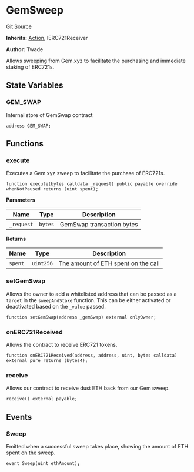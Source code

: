 # GemSweep
[Git Source](https://github.com/FloorDAO/floor-v2/blob/445b96358cc205e432e359914c1681c0f44048b0/src/contracts/actions/gem/Sweep.sol)

**Inherits:**
[Action](/src/contracts/actions/Action.sol/contract.Action.md), IERC721Receiver

**Author:**
Twade

Allows sweeping from Gem.xyz to facilitate the purchasing and immediate
staking of ERC721s.


## State Variables
### GEM_SWAP
Internal store of GemSwap contract


```solidity
address GEM_SWAP;
```


## Functions
### execute

Executes a Gem.xyz sweep to facilitate the purchase of ERC721s.


```solidity
function execute(bytes calldata _request) public payable override whenNotPaused returns (uint spent);
```
**Parameters**

|Name|Type|Description|
|----|----|-----------|
|`_request`|`bytes`|GemSwap transaction bytes|

**Returns**

|Name|Type|Description|
|----|----|-----------|
|`spent`|`uint256`|The amount of ETH spent on the call|


### setGemSwap

Allows the owner to add a whitelisted address that can be passed as a
`target` in the `sweepAndStake` function. This can be either activated
or deactivated based on the `_value` passed.


```solidity
function setGemSwap(address _gemSwap) external onlyOwner;
```

### onERC721Received

Allows the contract to receive ERC721 tokens.


```solidity
function onERC721Received(address, address, uint, bytes calldata) external pure returns (bytes4);
```

### receive

Allows our contract to receive dust ETH back from our Gem sweep.


```solidity
receive() external payable;
```

## Events
### Sweep
Emitted when a successful sweep takes place, showing the amount of
ETH spent on the sweep.


```solidity
event Sweep(uint ethAmount);
```

